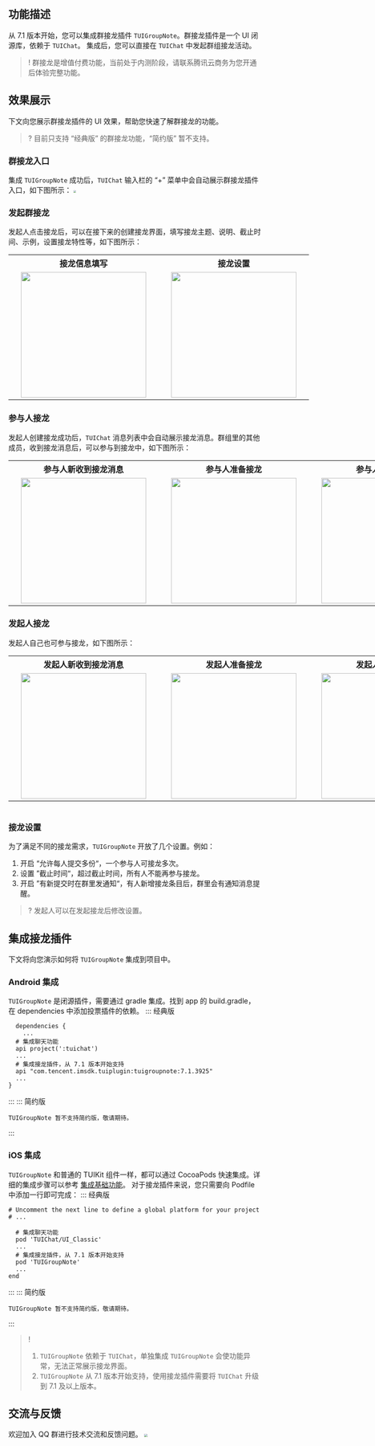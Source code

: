 
## 功能描述
从 7.1 版本开始，您可以集成群接龙插件 `TUIGroupNote`。群接龙插件是一个 UI 闭源库，依赖于 `TUIChat`。
集成后，您可以直接在 `TUIChat` 中发起群组接龙活动。

> ! 群接龙是增值付费功能，当前处于内测阶段，请联系腾讯云商务为您开通后体验完整功能。

## 效果展示
下文向您展示群接龙插件的 UI 效果，帮助您快速了解群接龙的功能。

> ? 目前只支持 “经典版” 的群接龙功能，“简约版” 暂不支持。

### 群接龙入口
集成 `TUIGroupNote` 成功后，`TUIChat` 输入栏的 “+” 菜单中会自动展示群接龙插件入口，如下图所示：
<img src="https://qcloudimg.tencent-cloud.cn/raw/5d43149ae52bab5ab939715bdbad4e85.jpg" style="zoom:32%;"/> 

### 发起群接龙
发起人点击接龙后，可以在接下来的创建接龙界面，填写接龙主题、说明、截止时间、示例，设置接龙特性等，如下图所示：
<table style="text-align:center;vertical-align:middle;width:600px">
  <tr>
    <th style="text-align:center;" width="300px">接龙信息填写<br></th>
    <th style="text-align:center;" width="300px">接龙设置<br></th>
  </tr>
  <tr>
    <td style="text-align:center;"><img style="width:250px" src="https://qcloudimg.tencent-cloud.cn/raw/dd80015874cdad2cc51b03d49de65cf8.jpg"/></td>
    <td style="text-align:center;"><img style="width:250px" src="https://qcloudimg.tencent-cloud.cn/raw/ccd8882cc814df4ddbf111ccb9bfc0e4.jpg"/></td>
	 </tr>
</table>

### 参与人接龙
发起人创建接龙成功后，`TUIChat` 消息列表中会自动展示接龙消息。群组里的其他成员，收到接龙消息后，可以参与到接龙中，如下图所示：
<table style="text-align:center;vertical-align:middle;width:900px">
  <tr>
    <th style="text-align:center;" width="300px">参与人新收到接龙消息<br></th>
    <th style="text-align:center;" width="300px">参与人准备接龙<br></th>
    <th style="text-align:center;" width="300px">参与人完成接龙<br></th>
  </tr>
  <tr>
    <td style="text-align:center;"><img style="width:250px" src="https://qcloudimg.tencent-cloud.cn/raw/6d48159cf685d17f8267a237c02f7161.jpg"/></td>
    <td style="text-align:center;"><img style="width:250px" src="https://qcloudimg.tencent-cloud.cn/raw/bc6eebb199f73377155157c339d5b9cf.jpg"/></td>
    <td style="text-align:center;"><img style="width:250px" src="https://qcloudimg.tencent-cloud.cn/raw/48558d2babffe2dec7580cbb7d641ca1.jpg"/></td>
	 </tr>
</table>

### 发起人接龙
发起人自己也可参与接龙，如下图所示：
<table style="text-align:center;vertical-align:middle;width:900px">
  <tr>
    <th style="text-align:center;" width="300px">发起人新收到接龙消息<br></th>
    <th style="text-align:center;" width="300px">发起人准备接龙<br></th>
    <th style="text-align:center;" width="300px">发起人完成接龙<br></th>
  </tr>
  <tr>
    <td style="text-align:center;"><img style="width:250px" src="https://qcloudimg.tencent-cloud.cn/raw/2f59218f33d8dddd079c54a3a00e7889.jpg"/></td>
    <td style="text-align:center;"><img style="width:250px" src="https://qcloudimg.tencent-cloud.cn/raw/8074b3b68d3908d500e01f69bb5ec994.jpg"/></td>
    <td style="text-align:center;"><img style="width:250px" src="https://qcloudimg.tencent-cloud.cn/raw/bbe2e5e33fcf2225d3ad1088db390e16.jpg"/></td>
	 </tr>
</table>
<img src="" style="zoom:30%;"/> 

### 接龙设置
为了满足不同的接龙需求，`TUIGroupNote` 开放了几个设置。例如：
1. 开启 “允许每人提交多份“，一个参与人可接龙多次。
2. 设置 ”截止时间“，超过截止时间，所有人不能再参与接龙。
3. 开启 ”有新提交时在群里发通知“，有人新增接龙条目后，群里会有通知消息提醒。

> ? 发起人可以在发起接龙后修改设置。

## 集成接龙插件
下文将向您演示如何将 `TUIGroupNote` 集成到项目中。

### Android 集成
`TUIGroupNote` 是闭源插件，需要通过 gradle 集成。找到 app 的 build.gradle，在 dependencies 中添加投票插件的依赖。
<dx-tabs>
::: 经典版
  ```
	dependencies {
	  ...
    # 集成聊天功能
    api project(':tuichat')
    ...
    # 集成接龙插件，从 7.1 版本开始支持
    api "com.tencent.imsdk.tuiplugin:tuigroupnote:7.1.3925"
    ...
  }
  ```
:::
::: 简约版
  ```
  TUIGroupNote 暂不支持简约版，敬请期待。
  ```
:::
</dx-tabs>


### iOS 集成
`TUIGroupNote` 和普通的 TUIKit 组件一样，都可以通过 CocoaPods 快速集成。详细的集成步骤可以参考 [集成基础功能](https://cloud.tencent.com/document/product/269/37060)。
对于接龙插件来说，您只需要向 Podfile 中添加一行即可完成：
<dx-tabs>
::: 经典版
  ```
  # Uncomment the next line to define a global platform for your project
  # ...

    # 集成聊天功能
    pod 'TUIChat/UI_Classic' 
    ...
    # 集成接龙插件，从 7.1 版本开始支持
    pod 'TUIGroupNote'
    ...
  end
  ```
:::
::: 简约版
  ```
  TUIGroupNote 暂不支持简约版，敬请期待。
  ```
:::
</dx-tabs>

> ! 
> 1. `TUIGroupNote` 依赖于 `TUIChat`，单独集成 `TUIGroupNote` 会使功能异常，无法正常展示接龙界面。
> 2. `TUIGroupNote` 从 7.1 版本开始支持，使用接龙插件需要将 `TUIChat` 升级到 7.1 及以上版本。


## 交流与反馈[](id:feedback)
欢迎加入 QQ 群进行技术交流和反馈问题。
<img src="https://im.sdk.qcloud.com/tools/resource/officialwebsite/pictures/doc_tuikit_qq_group.jpg" style="zoom:40%;"/>
